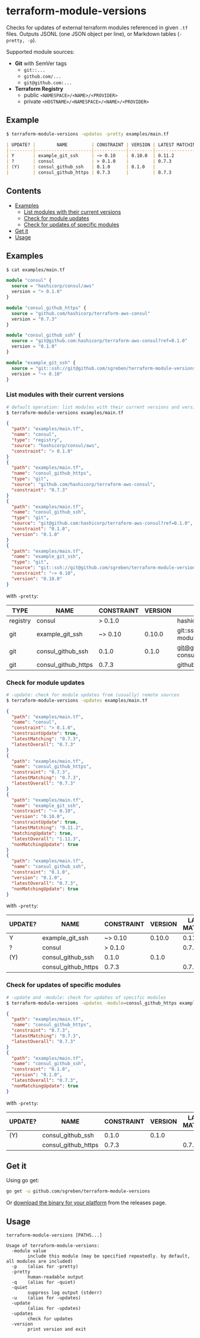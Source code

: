 # terraform-module-versions

Checks for updates of external terraform modules referenced in given `.tf` files. Outputs JSONL (one JSON object per line), or Markdown tables (`-pretty, -p`).

Supported module sources:
- **Git** with SemVer tags
  - `git::...`
  - `github.com/...`
  - `git@github.com:...`
- **Terraform Registry**
  - public `<NAMESPACE>/<NAME>/<PROVIDER>`
  - private `<HOSTNAME>/<NAMESPACE>/<NAME>/<PROVIDER>`

## Example

```sh
$ terraform-module-versions -updates -pretty examples/main.tf
```

```markdown
| UPDATE? |        NAME         | CONSTRAINT | VERSION | LATEST MATCHING | LATEST |
|---------|---------------------|------------|---------|-----------------|--------|
| Y       | example_git_ssh     | ~> 0.10    | 0.10.0  | 0.11.2          | 1.11.3 |
| ?       | consul              | > 0.1.0    |         | 0.7.3           | 0.7.3  |
| (Y)     | consul_github_ssh   | 0.1.0      | 0.1.0   |                 | 0.7.3  |
|         | consul_github_https | 0.7.3      |         | 0.7.3           | 0.7.3  |
```

## Contents

- [Examples](#examples)
  - [List modules with their current versions](#list-modules-with-their-current-versions)
  - [Check for module updates](#check-for-module-updates)
  - [Check for updates of specific modules](#check-for-updates-of-specific-modules)
- [Get it](#get-it)
- [Usage](#usage)

## Examples

```sh
$ cat examples/main.tf
```

```terraform
module "consul" {
  source = "hashicorp/consul/aws"
  version = "> 0.1.0"
}

module "consul_github_https" {
  source = "github.com/hashicorp/terraform-aws-consul"
  version = "0.7.3"
}

module "consul_github_ssh" {
  source = "git@github.com:hashicorp/terraform-aws-consul?ref=0.1.0"
  version = "0.1.0"
}

module "example_git_ssh" {
  source = "git::ssh://git@github.com/sgreben/terraform-module-versions?ref=0.10.0"
  version = "~> 0.10"
}
```

### List modules with their current versions

```sh
# default operation: list modules with their current versions and version constraints (if specified)
$ terraform-module-versions examples/main.tf
```

```json
{
  "path": "examples/main.tf",
  "name": "consul",
  "type": "registry",
  "source": "hashicorp/consul/aws",
  "constraint": "> 0.1.0"
}
{
  "path": "examples/main.tf",
  "name": "consul_github_https",
  "type": "git",
  "source": "github.com/hashicorp/terraform-aws-consul",
  "constraint": "0.7.3"
}
{
  "path": "examples/main.tf",
  "name": "consul_github_ssh",
  "type": "git",
  "source": "git@github.com:hashicorp/terraform-aws-consul?ref=0.1.0",
  "constraint": "0.1.0",
  "version": "0.1.0"
}
{
  "path": "examples/main.tf",
  "name": "example_git_ssh",
  "type": "git",
  "source": "git::ssh://git@github.com/sgreben/terraform-module-versions?ref=0.10.0",
  "constraint": "~> 0.10",
  "version": "0.10.0"
}
```

with `-pretty`:

|   TYPE   |        NAME         | CONSTRAINT | VERSION |                                 SOURCE                                 |
|----------|---------------------|------------|---------|------------------------------------------------------------------------|
| registry | consul              | > 0.1.0    |         | hashicorp/consul/aws                                                   |
| git      | example_git_ssh     | ~> 0.10    | 0.10.0  | git::ssh://git@github.com/sgreben/terraform-module-versions?ref=0.10.0 |
| git      | consul_github_ssh   | 0.1.0      | 0.1.0   | git@github.com:hashicorp/terraform-aws-consul?ref=0.1.0                |
| git      | consul_github_https | 0.7.3      |         | github.com/hashicorp/terraform-aws-consul                              |

### Check for module updates

```sh
# -update: check for module updates from (usually) remote sources
$ terraform-module-versions -updates examples/main.tf
```

```json
{
  "path": "examples/main.tf",
  "name": "consul",
  "constraint": "> 0.1.0",
  "constraintUpdate": true,
  "latestMatching": "0.7.3",
  "latestOverall": "0.7.3"
}
{
  "path": "examples/main.tf",
  "name": "consul_github_https",
  "constraint": "0.7.3",
  "latestMatching": "0.7.3",
  "latestOverall": "0.7.3"
}
{
  "path": "examples/main.tf",
  "name": "example_git_ssh",
  "constraint": "~> 0.10",
  "version": "0.10.0",
  "constraintUpdate": true,
  "latestMatching": "0.11.2",
  "matchingUpdate": true,
  "latestOverall": "1.11.3",
  "nonMatchingUpdate": true
}
{
  "path": "examples/main.tf",
  "name": "consul_github_ssh",
  "constraint": "0.1.0",
  "version": "0.1.0",
  "latestOverall": "0.7.3",
  "nonMatchingUpdate": true
}
```

with `-pretty`:

| UPDATE? |        NAME         | CONSTRAINT | VERSION | LATEST MATCHING | LATEST |
|---------|---------------------|------------|---------|-----------------|--------|
| Y       | example_git_ssh     | ~> 0.10    | 0.10.0  | 0.11.2          | 1.11.3 |
| ?       | consul              | > 0.1.0    |         | 0.7.3           | 0.7.3  |
| (Y)     | consul_github_ssh   | 0.1.0      | 0.1.0   |                 | 0.7.3  |
|         | consul_github_https | 0.7.3      |         | 0.7.3           | 0.7.3  |

### Check for updates of specific modules

```sh
# -update and -module: check for updates of specific modules
$ terraform-module-versions -updates -module=consul_github_https examples/main.tf
```

```json
{
  "path": "examples/main.tf",
  "name": "consul_github_https",
  "constraint": "0.7.3",
  "latestMatching": "0.7.3",
  "latestOverall": "0.7.3"
}
{
  "path": "examples/main.tf",
  "name": "consul_github_ssh",
  "constraint": "0.1.0",
  "version": "0.1.0",
  "latestOverall": "0.7.3",
  "nonMatchingUpdate": true
}
```

with `-pretty`:

| UPDATE? |        NAME         | CONSTRAINT | VERSION | LATEST MATCHING | LATEST |
|---------|---------------------|------------|---------|-----------------|--------|
| (Y)     | consul_github_ssh   | 0.1.0      | 0.1.0   |                 | 0.7.3  |
|         | consul_github_https | 0.7.3      |         | 0.7.3           | 0.7.3  |

## Get it

Using go get:

```bash
go get -u github.com/sgreben/terraform-module-versions
```

Or [download the binary for your platform](https://github.com/sgreben/terraform-module-versions/releases/latest) from the releases page.

## Usage

```text
terraform-module-versions [PATHS...]

Usage of terraform-module-versions:
  -module value
    	include this module (may be specified repeatedly. by default, all modules are included)
  -p	(alias for -pretty)
  -pretty
    	human-readable output
  -q	(alias for -quiet)
  -quiet
    	suppress log output (stderr)
  -u	(alias for -updates)
  -update
    	(alias for -updates)
  -updates
    	check for updates
  -version
    	print version and exit
```
